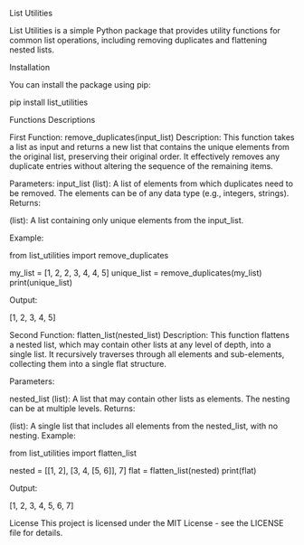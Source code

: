  List Utilities

List Utilities is a simple Python package that provides utility functions for common list operations, including removing duplicates and flattening nested lists.

Installation

You can install the package using pip:

pip install list_utilities


Functions Descriptions

First Function: remove_duplicates(input_list)
Description: This function takes a list as input and returns a new list that contains the unique elements from the original list, preserving their original order. It effectively removes any duplicate entries without altering the sequence of the remaining items.

Parameters:
input_list (list): A list of elements from which duplicates need to be removed. The elements can be of any data type (e.g., integers, strings).
Returns:

(list): A list containing only unique elements from the input_list.

Example:
 
from list_utilities import remove_duplicates

my_list = [1, 2, 2, 3, 4, 4, 5]
unique_list = remove_duplicates(my_list)
print(unique_list)  

Output:
 
[1, 2, 3, 4, 5]

Second Function: flatten_list(nested_list)
Description: This function flattens a nested list, which may contain other lists at any level of depth, into a single list. It recursively traverses through all elements and sub-elements, collecting them into a single flat structure.

Parameters:

nested_list (list): A list that may contain other lists as elements. The nesting can be at multiple levels.
Returns:

(list): A single list that includes all elements from the nested_list, with no nesting.
Example:

from list_utilities import flatten_list

nested = [[1, 2], [3, 4, [5, 6]], 7]
flat = flatten_list(nested)
print(flat) 

Output:

[1, 2, 3, 4, 5, 6, 7]


License
This project is licensed under the MIT License - see the LICENSE file for details.

 
